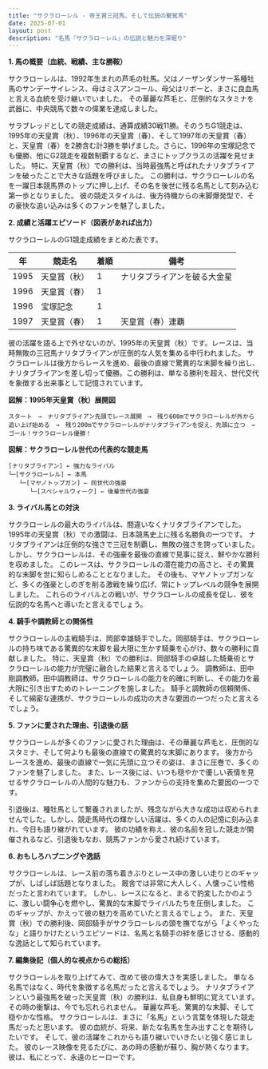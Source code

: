 ```yaml
---
title: "サクラローレル - 帝王賞三冠馬、そして伝説の繋駕馬"
date: 2025-07-01
layout: post
description: "名馬『サクラローレル』の伝説と魅力を深堀り"
---
```


**1. 馬の概要（血統、戦績、主な勝鞍）**

サクラローレルは、1992年生まれの芦毛の牡馬。父はノーザンダンサー系種牡馬のサンデーサイレンス、母はミスアンコール、母父はリボーと、まさに良血馬と言える血統を受け継いでいました。  その華麗な芦毛と、圧倒的なスタミナを武器に、中央競馬で数々の偉業を達成しました。

サラブレッドとしての競走成績は、通算成績30戦11勝。そのうちG1競走は、1995年の天皇賞（秋）、1996年の天皇賞（春）、そして1997年の天皇賞（春）と、天皇賞（春）を2勝含む計3勝を挙げました。さらに、1996年の宝塚記念でも優勝、他にG2競走を複数制覇するなど、まさにトップクラスの活躍を見せました。  特に、天皇賞（秋）での勝利は、当時最強馬と呼ばれたナリタブライアンを破ったことで大きな話題を呼びました。  この勝利は、サクラローレルの名を一躍日本競馬界のトップに押し上げ、その名を後世に残る名馬として刻み込む第一歩となりました。  彼の競走スタイルは、後方待機からの末脚爆発型で、その豪快な追い込みは多くのファンを魅了しました。


**2. 成績と活躍エピソード（図表があれば出力）**

サクラローレルのG1競走成績をまとめた表です。

| 年 | 競走名          | 着順 | 備考                                  |
|---|-----------------|-----|---------------------------------------|
| 1995 | 天皇賞（秋）      | 1   | ナリタブライアンを破る大金星             |
| 1996 | 天皇賞（春）      | 1   |                                       |
| 1996 | 宝塚記念          | 1   |                                       |
| 1997 | 天皇賞（春）      | 1   | 天皇賞（春）連覇                         |


彼の活躍を語る上で外せないのが、1995年の天皇賞（秋）です。レースは、当時無敗の三冠馬ナリタブライアンが圧倒的な人気を集める中行われました。 サクラローレルは後方からレースを進め、最後の直線で驚異的な末脚を繰り出し、ナリタブライアンを差し切って優勝。この勝利は、単なる勝利を超え、世代交代を象徴する出来事として記憶されています。


**図解：1995年天皇賞（秋）展開図**

```
スタート　→　ナリタブライアン先頭でレース展開　→　残り600mでサクラローレルが外から追い上げ始める　→　残り200mでサクラローレルがナリタブライアンを捉え、先頭に立つ　→　ゴール！サクラローレル優勝！
```

**図解：サクラローレル世代の代表的な競走馬**

```
[ナリタブライアン] ← 強力なライバル
└─[サクラローレル] ← 本馬
   └─[マヤノトップガン] ← 同世代の強豪
      └─[スペシャルウィーク] ← 後輩世代の強豪
```


**3. ライバル馬との対決**

サクラローレルの最大のライバルは、間違いなくナリタブライアンでした。  1995年の天皇賞（秋）での激闘は、日本競馬史上に残る名勝負の一つです。  ナリタブライアンは圧倒的な強さで三冠を制覇し、無敗の強さを誇っていました。 しかし、サクラローレルは、その強豪を最後の直線で見事に捉え、鮮やかな勝利を収めました。  このレースは、サクラローレルの潜在能力の高さと、その驚異的な末脚を世に知らしめることとなりました。  その後も、マヤノトップガンなど、多くの強豪としのぎを削る激戦を繰り広げ、常にトップレベルの競争を展開しました。  これらのライバルとの戦いが、サクラローレルの成長を促し、彼を伝説的な名馬へと導いたと言えるでしょう。


**4. 騎手や調教師との関係性**

サクラローレルの主戦騎手は、岡部幸雄騎手でした。岡部騎手は、サクラローレルの持ち味である驚異的な末脚を最大限に生かす騎乗を心がけ、数々の勝利に貢献しました。  特に、天皇賞（秋）での勝利は、岡部騎手の卓越した騎乗術とサクラローレルの能力が完璧に融合した結果と言えるでしょう。  調教師は、田中剛調教師。田中調教師は、サクラローレルの能力を的確に判断し、その能力を最大限に引き出すためのトレーニングを施しました。  騎手と調教師の信頼関係、そして綿密な連携が、サクラローレルの成功の大きな要因の一つだったと言えるでしょう。


**5. ファンに愛された理由、引退後の話**

サクラローレルが多くのファンに愛された理由は、その華麗な芦毛と、圧倒的なスタミナ、そして何よりも最後の直線での驚異的な末脚にあります。  後方からレースを進め、最後の直線で一気に先頭に立つその姿は、まさに圧巻で、多くのファンを魅了しました。  また、レース後には、いつも穏やかで優しい表情を見せるサクラローレルの人間的な魅力も、ファンからの支持を集めた要因の一つです。

引退後は、種牡馬として繋養されましたが、残念ながら大きな成功は収められませんでした。しかし、競走馬時代の輝かしい活躍は、多くの人の記憶に刻み込まれ、今日も語り継がれています。  彼の功績を称え、彼の名前を冠した競走が開催されるなど、引退後もなお、競馬ファンから愛され続けています。


**6. おもしろハプニングや逸話**

サクラローレルは、レース前の落ち着きぶりとレース中の激しい走りとのギャップが、しばしば話題となりました。  厩舎では非常に大人しく、人懐っこい性格だったと言われています。 しかし、レースになると、まるで豹変したかのように、激しい闘争心を燃やし、驚異的な末脚でライバルたちを圧倒しました。  このギャップが、かえって彼の魅力を高めていたと言えるでしょう。  また、天皇賞（秋）での勝利後、岡部騎手がサクラローレルの頭を撫でながら「よくやったな」と語りかけたというエピソードは、名馬と名騎手の絆を感じさせる、感動的な逸話として知られています。


**7. 編集後記（個人的な視点からの総括）**

サクラローレルを取り上げてみて、改めて彼の偉大さを実感しました。  単なる名馬ではなく、時代を象徴する名馬だったと言えるでしょう。  ナリタブライアンという最強馬を破った天皇賞（秋）の勝利は、私自身も鮮明に覚えています。  その時の衝撃は、今でも忘れられません。  華麗な芦毛、驚異的な末脚、そして穏やかな性格。  サクラローレルは、まさに「名馬」という言葉を体現した競走馬だったと思います。  彼の血統が、将来、新たな名馬を生み出すことを期待したいです。  そして、彼の活躍をこれからも語り継いでいきたいと強く感じました。  彼のレース映像を見るたびに、あの時の感動が蘇り、胸が熱くなります。  彼は、私にとって、永遠のヒーローです。
